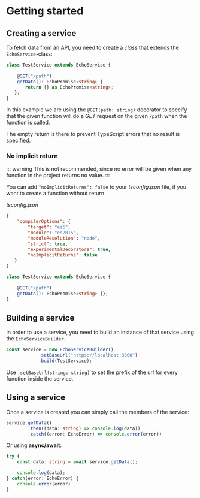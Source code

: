 # Getting started

## Creating a service

To fetch data from an API, you need to create a *class* that extends the `EchoService`-class:

```typescript
class TestService extends EchoService {
    
    @GET("/path")
    getData(): EchoPromise<string> {
       return {} as EchoPromise<string>;
   };
}
```

In this example we are using the `@GET(path: string)` decorator to specify that the given function will do a *GET* request
on the given `/path` when the function is called.

The empty return is there to prevent TypeScript errors that no result is specified.

### No implicit return

::: warning
This is not recommended, since no error will be given when any function in the project returns no value.
:::

You can add `"noImplicitReturns": false` to your *tsconfig.json* file, if you want to create a function without return.

*tsconfig.json*

```json
{
    "compilerOptions": {
        "target": "es5",
        "module": "es2015",
        "moduleResolution": "node",
        "strict": true,
        "experimentalDecorators": true,
        "noImplicitReturns": false
   }
}
```

```typescript
class TestService extends EchoService {
    
    @GET("/path")
    getData(): EchoPromise<string> {};
}
```

## Building a service
In order to use a service, you need to build an instance of that service using the `EchoServiceBuilder`.

```typescript
const service = new EchoServiceBuilder()
            .setBaseUrl("https://localhost:3000")
            .build(TestService);
```

Use `.setBaseUrl(string: string)` to set the prefix of the url for every function inside the service. 

## Using a service
Once a service is created you can simply call the members of the service:

```typescript
service.getData()
        .then((data: string) => console.log(data))
        .catch((error: EchoError) => console.error(error))
```

Or using **async/await**:

```typescript
try {
    const data: string = await service.getData();

    console.log(data);
} catch(error: EchoError) {
    console.error(error)
}
```